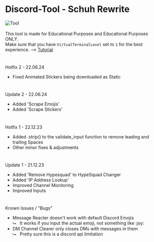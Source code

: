 # Discord-Tool - Schuh Rewrite
![Tool](https://schuh.wtf/resources/images/multitool.png)
<br><br>
This tool is made for Educational Purposes and Educational Purposes ONLY.<br>
Make sure that you have `VirtualTerminalLevel` set to `1` for the best experience. --> [Tutorial](https://www.youtube.com/watch?v=HeJOyEw3RtM)
#
Hotfix 2 - 22.06.24
* Fixed Animated Stickers being downloaded as Static
#
Update 2 - 22.06.24
* Added 'Scrape Emojis'
* Added 'Scrape Stickers'
#
Hotfix 1 - 22.12.23<br>
* Added .strip() to the validate_input function to remove leading and trailing Spaces
* Other minor fixes & adjustments
#
Update 1 - 21.12.23<br>
* Added 'Remove Hypesquad' to HypeSquad Changer
* Added 'IP Address Lookup'
* Improved Channel Monitoring
* Improved Inputs
#
Known Issues / "Bugs"
* Message Reacter doesn't work with default Discord Emojis<br>
  ⮡&nbsp;&nbsp; It works if you input the actual emoji, not something like &#58;joy&#58;
* DM Channel Clearer only closes DMs with messages in them<br>
  ⮡ &nbsp;&nbsp;Pretty sure this is a discord api limitation
